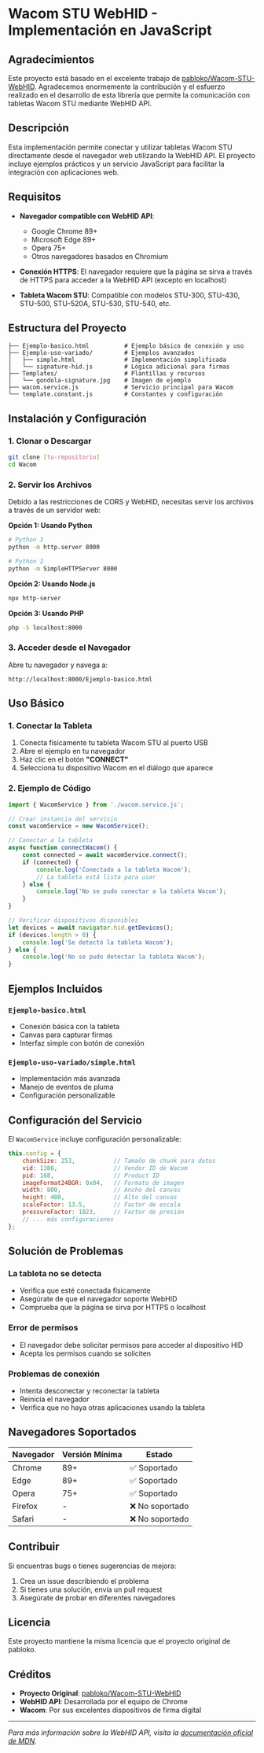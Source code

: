 # Wacom STU WebHID - Implementación en JavaScript

## Agradecimientos

Este proyecto está basado en el excelente trabajo de [pabloko/Wacom-STU-WebHID](https://github.com/pabloko/Wacom-STU-WebHID). Agradecemos enormemente la contribución y el esfuerzo realizado en el desarrollo de esta librería que permite la comunicación con tabletas Wacom STU mediante WebHID API.

## Descripción

Esta implementación permite conectar y utilizar tabletas Wacom STU directamente desde el navegador web utilizando la WebHID API. El proyecto incluye ejemplos prácticos y un servicio JavaScript para facilitar la integración con aplicaciones web.

## Requisitos

- **Navegador compatible con WebHID API**:
  - Google Chrome 89+ 
  - Microsoft Edge 89+
  - Opera 75+
  - Otros navegadores basados en Chromium

- **Conexión HTTPS**: El navegador requiere que la página se sirva a través de HTTPS para acceder a la WebHID API (excepto en localhost)

- **Tableta Wacom STU**: Compatible con modelos STU-300, STU-430, STU-500, STU-520A, STU-530, STU-540, etc.

## Estructura del Proyecto

```
├── Ejemplo-basico.html          # Ejemplo básico de conexión y uso
├── Ejemplo-uso-variado/         # Ejemplos avanzados
│   ├── simple.html              # Implementación simplificada
│   └── signature-hid.js         # Lógica adicional para firmas
├── Templates/                   # Plantillas y recursos
│   └── gondola-signature.jpg    # Imagen de ejemplo
├── wacom.service.js             # Servicio principal para Wacom
└── template.constant.js         # Constantes y configuración
```

## Instalación y Configuración

### 1. Clonar o Descargar

```bash
git clone [tu-repositorio]
cd Wacom
```

### 2. Servir los Archivos

Debido a las restricciones de CORS y WebHID, necesitas servir los archivos a través de un servidor web:

**Opción 1: Usando Python**
```bash
# Python 3
python -m http.server 8000

# Python 2
python -m SimpleHTTPServer 8000
```

**Opción 2: Usando Node.js**
```bash
npx http-server
```

**Opción 3: Usando PHP**
```bash
php -S localhost:8000
```

### 3. Acceder desde el Navegador

Abre tu navegador y navega a:
```
http://localhost:8000/Ejemplo-basico.html
```

## Uso Básico

### 1. Conectar la Tableta

1. Conecta físicamente tu tableta Wacom STU al puerto USB
2. Abre el ejemplo en tu navegador
3. Haz clic en el botón **"CONNECT"**
4. Selecciona tu dispositivo Wacom en el diálogo que aparece

### 2. Ejemplo de Código

```javascript
import { WacomService } from './wacom.service.js';

// Crear instancia del servicio
const wacomService = new WacomService();

// Conectar a la tableta
async function connectWacom() {
    const connected = await wacomService.connect();
    if (connected) {
        console.log('Conectado a la tableta Wacom');
        // La tableta está lista para usar
    } else {
        console.log('No se pudo conectar a la tableta Wacom');
    }
}

// Verificar dispositivos disponibles
let devices = await navigator.hid.getDevices();
if (devices.length > 0) {
    console.log('Se detectó la tableta Wacom');
} else {
    console.log('No se pudo detectar la tableta Wacom');
}
```

## Ejemplos Incluidos

### `Ejemplo-basico.html`
- Conexión básica con la tableta
- Canvas para capturar firmas
- Interfaz simple con botón de conexión

### `Ejemplo-uso-variado/simple.html`
- Implementación más avanzada
- Manejo de eventos de pluma
- Configuración personalizable

## Configuración del Servicio

El `WacomService` incluye configuración personalizable:

```javascript
this.config = {
    chunkSize: 253,           // Tamaño de chunk para datos
    vid: 1386,                // Vendor ID de Wacom
    pid: 168,                 // Product ID
    imageFormat24BGR: 0x04,   // Formato de imagen
    width: 800,               // Ancho del canvas
    height: 480,              // Alto del canvas
    scaleFactor: 13.5,        // Factor de escala
    pressureFactor: 1023,     // Factor de presión
    // ... más configuraciones
};
```

## Solución de Problemas

### La tableta no se detecta
- Verifica que esté conectada físicamente
- Asegúrate de que el navegador soporte WebHID
- Comprueba que la página se sirva por HTTPS o localhost

### Error de permisos
- El navegador debe solicitar permisos para acceder al dispositivo HID
- Acepta los permisos cuando se soliciten

### Problemas de conexión
- Intenta desconectar y reconectar la tableta
- Reinicia el navegador
- Verifica que no haya otras aplicaciones usando la tableta

## Navegadores Soportados

| Navegador | Versión Mínima | Estado |
|-----------|----------------|--------|
| Chrome    | 89+            | ✅ Soportado |
| Edge      | 89+            | ✅ Soportado |
| Opera     | 75+            | ✅ Soportado |
| Firefox   | -              | ❌ No soportado |
| Safari    | -              | ❌ No soportado |

## Contribuir

Si encuentras bugs o tienes sugerencias de mejora:

1. Crea un issue describiendo el problema
2. Si tienes una solución, envía un pull request
3. Asegúrate de probar en diferentes navegadores

## Licencia

Este proyecto mantiene la misma licencia que el proyecto original de pabloko.

## Créditos

- **Proyecto Original**: [pabloko/Wacom-STU-WebHID](https://github.com/pabloko/Wacom-STU-WebHID)
- **WebHID API**: Desarrollada por el equipo de Chrome
- **Wacom**: Por sus excelentes dispositivos de firma digital

---

*Para más información sobre la WebHID API, visita la [documentación oficial de MDN](https://developer.mozilla.org/en-US/docs/Web/API/WebHID_API).*